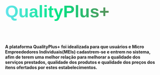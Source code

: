 <!DOCTYPE html>
<html lang="en">
<head>
    <meta charset="UTF-8">
    <meta name="viewport" content="width=device-width, initial-scale=1.0">
    <title># QualityPlus</title>
</head>
<body>
    <h1 style="font-family: Arial, sans-serif; font-weight: bold; font-size: 4em; 
    background: linear-gradient(to right, rgba(0, 213, 228, 0.6), #00e686, rgb(84, 146, 89), #c57600); -webkit-background-clip: text; color: transparent;">QualityPlus+
</h1>
    <br>
    <h4>
        A plataforma QualityPlus+ foi idealizada para que usuários e 
        Micro Empreededores Individuais(MEIs) cadastrem-se e entrem no sistema,
        afim de terem uma melhor relação para melhorar a qualidade dos serviços
        prestados, qualidade dos produtos e qualidade dos preços dos itens ofertados
        por estes estabelecimentos.
    </h4>
</body>
</html>
